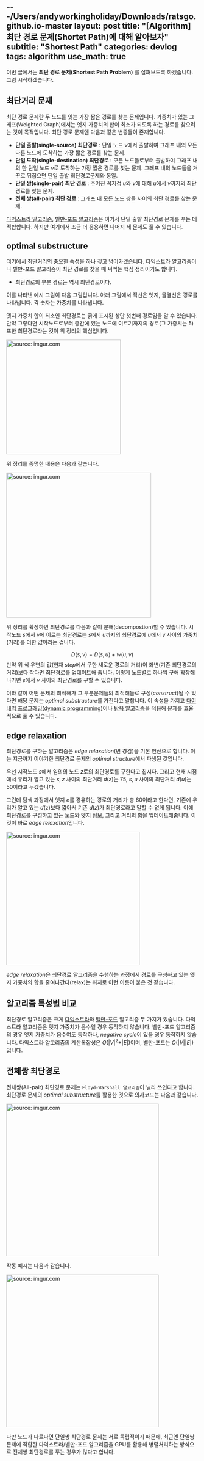---/Users/andyworkingholiday/Downloads/ratsgo.github.io-master
layout: post
title:  "[Algorithm] 최단 경로 문제(Shortet Path)에 대해 알아보자"
subtitle: "Shortest Path"
categories: devlog
tags: algorithm
use_math: true
---

이번 글에서는 **최단 경로 문제(Shortest Path Problem)** 를 살펴보도록 하겠습니다. 그럼 시작하겠습니다.





## 최단거리 문제

최단 경로 문제란 두 노드를 잇는 가장 짧은 경로를 찾는 문제입니다. 가중치가 있는 그래프(Weighted Graph)에서는 엣지 가중치의 합이 최소가 되도록 하는 경로를 찾으려는 것이 목적입니다. 최단 경로 문제엔 다음과 같은 변종들이 존재합니다.

- **단일 출발(single-source) 최단경로** : 단일 노드 $v$에서 출발하여 그래프 내의 모든 다른 노드에 도착하는 가장 짧은 경로를 찾는 문제.
- **단일 도착(single-destination) 최단경로** : 모든 노드들로부터 출발하여 그래프 내의 한 단일 노드 $v$로 도착하는 가장 짧은 경로를 찾는 문제. 그래프 내의 노드들을 거꾸로 뒤집으면 단일 출발 최단경로문제와 동일.
- **단일 쌍(single-pair) 최단 경로** : 주어진 꼭지점 $u$와 $v$에 대해 $u$에서 $v$까지의 최단 경로를 찾는 문제.
- **전체 쌍(all-pair) 최단 경로** : 그래프 내 모든 노드 쌍들 사이의 최단 경로를 찾는 문제.

[다익스트라 알고리즘](https://andyworkingholiday.github.io/devlog/2020/09/10/devlog-algorithm-dijkstra/), [벨만-포드 알고리즘](https://andyworkingholiday.github.io/devlog/2020/09/15/devlog-algorithm-belman/)은 여기서 단일 출발 최단경로 문제를 푸는 데 적합합니다. 하지만 여기에서 조금 더 응용하면 나머지 세 문제도 풀 수 있습니다. 





## optimal substructure

여기에서 최단거리의 중요한 속성을 하나 짚고 넘어가겠습니다. 다익스트라 알고리즘이나 벨만-포드 알고리즘이 최단 경로를 찾을 때 써먹는 핵심 정리이기도 합니다.

- 최단경로의 부분 경로는 역시 최단경로이다.

이를 나타낸 예시 그림이 다음 그림입니다. 아래 그림에서 직선은 엣지, 물결선은 경로를 나타냅니다. 각 숫자는 가중치를 나타냅니다. 

엣지 가중치 합이 최소인 최단경로는 굵게 표시된 상단 첫번째 경로임을 알 수 있습니다. 만약 그렇다면 시작노드로부터 중간에 있는 노드에 이르기까지의 경로(그 가중치는 5) 또한 최단경로라는 것이 위 정리의 핵심입니다.



<a href="https://imgur.com/4s5a0iz"><img src="https://i.imgur.com/4s5a0iz.png" width="300px" title="source: imgur.com" /></a>



위 정리를 증명한 내용은 다음과 같습니다.



<a href="https://imgur.com/Ldpb0WM"><img src="https://i.imgur.com/Ldpb0WM.png" width="380px" title="source: imgur.com" /></a>



위 정리를 확장하면 최단경로를 다음과 같이 분해(decompostion)할 수 있습니다. 시작노드 $s$에서 $v$에 이르는 최단경로는 $s$에서 $u$까지의 최단경로에 $u$에서 $v$ 사이의 가중치(거리)를 더한 값이라는 겁니다. 


$$
D\left( s,v \right) =D\left( s,u \right) +w\left( u,v \right)
$$
만약 위 식 우변의 값(현재 *step*에서 구한 새로운 경로의 거리)이 좌변(기존 최단경로의 거리)보다 작다면 최단경로를 업데이트해 줍니다. 이렇게 노드별로 하나씩 구해 확장해 나가면 $s$에서 $v$ 사이의 최단경로를 구할 수 있습니다.

이와 같이 어떤 문제의 최적해가 그 부분문제들의 최적해들로 구성(*construct*)될 수 있다면 해당 문제는 *optimal substructure*를 가진다고 말합니다. 이 속성을 가지고 [다이내믹 프로그래밍(dynamic programming)](https://andyworkingholiday.github.io/devlog/2020/09/20/devlog-algorithm-dymanic/)이나 [탐욕 알고리즘](https://andyworkingholiday.github.io/devlog/2020/09/25/devlog-algorithm-greedy/)을 적용해 문제를 효율적으로 풀 수 있습니다. 





## edge relaxation

최단경로를 구하는 알고리즘은 *edge relaxation*(변 경감)을 기본 연산으로 합니다. 이는 지금까지 이야기한 최단경로 문제의 *optimal structure*에서 파생된 것입니다.

우선 시작노드 $s$에서 임의의 노드 $z$로의 최단경로를 구한다고 칩시다. 그리고 현재 시점에서 우리가 알고 있는 $s,z$ 사이의 최단거리 $d(z)$는 75, $s,u$ 사이의 최단거리 $d(u)$는 50이라고 두겠습니다. 

그런데 탐색 과정에서 엣지 $e$를 경유하는 경로의 거리가 총 60이라고 한다면, 기존에 우리가 알고 있는 $d(z)$보다 짧아서 기존 $d(z)$가 최단경로라고 말할 수 없게 됩니다. 이에 최단경로를 구성하고 있는 노드와 엣지 정보, 그리고 거리의 합을 업데이트해줍니다. 이것이 바로 *edge relaxation*입니다. 



<a href="https://imgur.com/nqdnANR"><img src="https://i.imgur.com/nqdnANR.png" width="350px" title="source: imgur.com" /></a>



*edge relaxation*은 최단경로 알고리즘을 수행하는 과정에서 경로를 구성하고 있는 엣지 가중치의 합을 줄여나간다(relax)는 취지로 이런 이름이 붙은 것 같습니다.





## 알고리즘 특성별 비교

최단경로 알고리즘은 크게 [다익스트라](https://andyworkingholiday.github.io/devlog/2020/09/10/devlog-algorithm-dijkstra/)와 [벨만-포드](https://andyworkingholiday.github.io/devlog/2020/09/15/devlog-algorithm-belman/) 알고리즘 두 가지가 있습니다. 다익스트라 알고리즘은 엣지 가중치가 음수일 경우 동작하지 않습니다. 벨만-포드 알고리즘의 경우 엣지 가중치가 음수여도 동작하나, *negative cycle*이 있을 경우 동작하지 않습니다. 다익스트라 알고리즘의 계산복잡성은 $O($\|$V$\|$^2+$\|$E$\|$)$이며, 벨만-포드는 $O($\|$V$\|\|$E$\|$)$입니다.





## 전체쌍 최단경로

전체쌍(All-pair) 최단경로 문제는 `Floyd-Warshall 알고리즘`이 널리 쓰인다고 합니다. 최단경로 문제의 *optimal substructure*를 활용한 것으로 의사코드는 다음과 같습니다.



<a href="https://imgur.com/AigMqRx"><img src="https://i.imgur.com/AigMqRx.png" width="400px" title="source: imgur.com" /></a>



작동 예시는 다음과 같습니다. 



<a href="https://imgur.com/WFAJSUW"><img src="https://i.imgur.com/WFAJSUW.png" width="400px" title="source: imgur.com" /></a>



다만 노드가 다르다면 단일쌍 최단경로 문제는 서로 독립적이기 때문에, 최근엔 단일쌍 문제에 적합한 다익스트라/벨만-포드 알고리즘을 GPU를 활용해 병렬처리하는 방식으로 전체쌍 최단경로를 푸는 경우가 많다고 합니다.